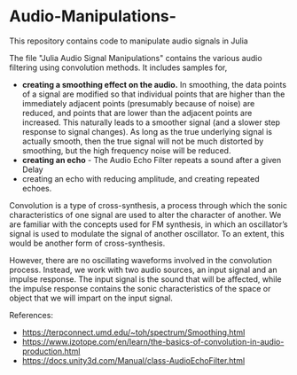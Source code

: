 # Audio-Manipulations-
This repository contains code to manipulate audio signals in Julia

The file "Julia Audio Signal Manipulations" contains the various audio filtering using convolution methods. It includes samples for, 
  - **creating a smoothing effect on the audio.**
    In smoothing, the data points of a signal are modified so that individual points that are higher than the immediately adjacent points (presumably because of noise) are reduced, and points that are lower than the adjacent points are increased. This naturally leads to a smoother signal (and a slower step response to signal changes). As long as the true underlying signal is actually smooth, then the true signal will not be much distorted by smoothing, but the high frequency noise will be reduced.
  - **creating an echo** - The Audio Echo Filter repeats a sound after a given Delay
  - creating an echo with reducing amplitude, and creating repeated echoes.


Convolution is a type of cross-synthesis, a process through which the sonic characteristics of one signal are used to alter the character of another. We are familiar with the concepts used for FM synthesis, in which an oscillator’s signal is used to modulate the signal of another oscillator. To an extent, this would be another form of cross-synthesis.

However, there are no oscillating waveforms involved in the convolution process. Instead, we work with two audio sources, an input signal and an impulse response. The input signal is the sound that will be affected, while the impulse response contains the sonic characteristics of the space or object that we will impart on the input signal.

References:
- https://terpconnect.umd.edu/~toh/spectrum/Smoothing.html
- https://www.izotope.com/en/learn/the-basics-of-convolution-in-audio-production.html
- https://docs.unity3d.com/Manual/class-AudioEchoFilter.html
